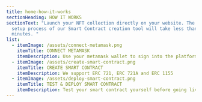 ```yaml
---
title: home-how-it-works
sectionHeading: HOW IT WORKS
sectionText: "Launch your NFT collection directly on your website. The entire
  setup process of our Smart Contract creation tool will take less than two
  minutes. "
list:
  - itemImage: /assets/connect-metamask.png
    itemTitle: CONNECT METAMASK
    itemDescription: Use your metamask wallet to sign into the platform
  - itemImage: /assets/create-smart-contract.png
    itemTitle: CREATE SMART CONTRACT
    itemDescription: We support ERC 721, ERC 721A and ERC 1155
  - itemImage: /assets/deploy-smart-contract.png
    itemTitle: TEST & DEPLOY SMART CONTRACT
    itemDescription: Test your smart contract yourself before going live
---
```

